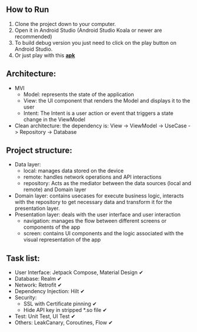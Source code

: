 ## How to Run
1. Clone the project down to your computer.
2. Open it in Android Studio (Android Studio Koala or newer are recommended)
3. To build debug version you just need to click on the play button on Android Studio.
4. Or just play with this [**apk**](https://github.com/lichle/Weather/blob/main/docs/app-debug.apk)


## Architecture:
- MVI
	- Model: represents the state of the application
	- View: the UI component that renders the Model and displays it to the user
	- Intent: The Intent is a user action or event that triggers a state change in the ViewModel
- Clean architecture: the dependency is: View -> ViewModel -> UseCase -> Repository -> Database


## Project structure:
- Data layer: 
	- local: manages data stored on the device
	- remote: handles network operations and API interactions
	- repository: Acts as the mediator between the data sources (local and remote) and Domain layer
- Domain layer: contains usecases for execute business logic, interacts with the repository to get necessary data and transform it for the presentation layer.
- Presentation layer: deals with the user interface and user interaction
	- navigation: manages the flow between different screens or components of the app
	- screen: contains UI components and the logic associated with the visual representation of the app


## Task list:
- User Interface: Jetpack Compose, Material Design ✔
- Database: Realm ✔
- Network: Retrofit ✔
- Dependency Injection: Hilt ✔
- Security: 
	- SSL with Certificate pinning ✔
	- Hide API key in stripped *.so file ✔
- Test: Unit Test, UI Test ✔
- Others: LeakCanary, Coroutines, Flow ✔
 
